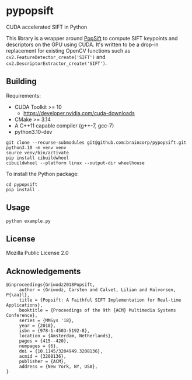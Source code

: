 # pypopsift
CUDA accelerated SIFT in Python

This library is a wrapper around [PopSift](https://github.com/alicevision/popsift) to compute SIFT keypoints and descriptors on the GPU using CUDA. It's written to be a drop-in replacement for existing OpenCV functions such as `cv2.FeatureDetector_create('SIFT')` and ` cv2.DescriptorExtractor_create('SIFT')`.

## Building

Requirements:
 * CUDA Toolkit >= 10
    * https://developer.nvidia.com/cuda-downloads
 * CMake >= 3.14
 * A C++11 capable compiler (g++-7, gcc-7)
 * python3.10-dev

```
git clone --recurse-submodules git@github.com:braincorp/pypopsift.git
python3.10 -m venv venv
source venv/bin/activate
pip install cibuildwheel
cibuildwheel --platform linux --output-dir wheelhouse
```

To install the Python package:

```
cd pypopsift
pip install .
```

## Usage

```
python example.py
```

## License

Mozilla Public License 2.0

## Acknowledgements

```
@inproceedings{Griwodz2018Popsift,
	 author = {Griwodz, Carsten and Calvet, Lilian and Halvorsen, P{\aa}l},
	 title = {Popsift: A Faithful SIFT Implementation for Real-time Applications},
	 booktitle = {Proceedings of the 9th {ACM} Multimedia Systems Conference},
	 series = {MMSys '18},
	 year = {2018},
	 isbn = {978-1-4503-5192-8},
	 location = {Amsterdam, Netherlands},
	 pages = {415--420},
	 numpages = {6},
	 doi = {10.1145/3204949.3208136},
	 acmid = {3208136},
	 publisher = {ACM},
	 address = {New York, NY, USA},
}
```
